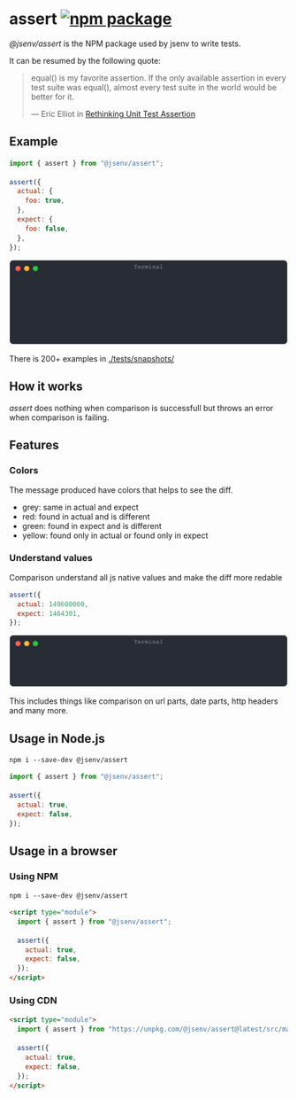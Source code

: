 # assert [![npm package](https://img.shields.io/npm/v/@jsenv/assert.svg?logo=npm&label=package)](https://www.npmjs.com/package/@jsenv/assert)

_@jsenv/assert_ is the NPM package used by jsenv to write tests.

It can be resumed by the following quote:

> equal() is my favorite assertion. If the only available assertion in every test suite was equal(), almost every test suite in the world would be better for it.
>
> — Eric Elliot in [Rethinking Unit Test Assertion](https://medium.com/javascript-scene/rethinking-unit-test-assertions-55f59358253f)

## Example

```js
import { assert } from "@jsenv/assert";

assert({
  actual: {
    foo: true,
  },
  expect: {
    foo: false,
  },
});
```

![img](./tests/snapshots/object/basic.svg)

There is 200+ examples in [./tests/snapshots/](./tests/snapshots/README.md#Array)

## How it works

_assert_ does nothing when comparison is successfull but throws an error when comparison is failing.

## Features

### Colors

The message produced have colors that helps to see the diff.

- grey: same in actual and expect
- red: found in actual and is different
- green: found in expect and is different
- yellow: found only in actual or found only in expect

### Understand values

Comparison understand all js native values and make the diff more redable

```js
assert({
  actual: 149600000,
  expect: 1464301,
});
```

![img](./tests/snapshots/number/149_600_000_and_1_464_301.svg)

This includes things like comparison on url parts, date parts, http headers and many more.

## Usage in Node.js

```console
npm i --save-dev @jsenv/assert
```

```js
import { assert } from "@jsenv/assert";

assert({
  actual: true,
  expect: false,
});
```

## Usage in a browser

### Using NPM

```console
npm i --save-dev @jsenv/assert
```

```html
<script type="module">
  import { assert } from "@jsenv/assert";

  assert({
    actual: true,
    expect: false,
  });
</script>
```

### Using CDN

```html
<script type="module">
  import { assert } from "https://unpkg.com/@jsenv/assert@latest/src/main.js";

  assert({
    actual: true,
    expect: false,
  });
</script>
```
